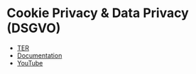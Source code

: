 # Cookie Privacy & Data Privacy (DSGVO)
- [TER][1]
- [Documentation][2]
- [YouTube][3]

[1]: https://extensions.typo3.org/extension/cookie_data_privacy/
[2]: https://docs.typo3.org/p/typo3liebhaber/cookie_data_privacy/master/en-us/
[3]: https://www.youtube.com/watch?v=QliaErPwato
